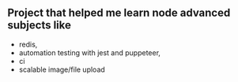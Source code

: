 ## Project that helped me learn node advanced subjects like

- redis,
- automation testing with jest and puppeteer,
- ci
- scalable image/file upload
